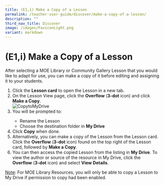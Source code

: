 ```yaml
---
title: (E1,i) Make a Copy of a Lesson
permalink: /teacher-user-guide/discover/make-a-copy-of-a-lesson/
description: ""
third_nav_title: Discover
image: /images/FaviconLight.png
variant: markdown
---
```

<h1>(E1,i) Make a Copy of a Lesson</h1>
<p>After selecting a MOE Library or Community Gallery Lesson that you would like to adapt for use, you can make a copy of it before editing and assigning it to your students.</p>

<ol>
  <li>Click the <strong>Lesson card</strong> to open the Lesson in a new tab.</li>
  <li>On the Lesson View page, click the <strong>Overflow</strong> (<strong>3-dot</strong> icon) and click <strong>Make a Copy</strong>.</li>
<img alt="CopytoMyDrive" src="/images/2Teacher/D_CopytoMyDrive.png">  
  <li>You will be prompted to:</li>
  <ul>
    <li>Rename the Lesson</li>
    <li>Choose the destination folder in <strong>My Drive</strong></li>
  </ul>
  <li>Click <strong>Copy</strong> when done.</li>
  <li>Alternatively, you can make a copy of the Lesson from the Lesson card. Click the <strong>Overflow</strong> (<strong>3-dot</strong> icon) found on the top right of the Lesson card, followed by <strong>Make a Copy</strong>.</li>
  <li>You can then access the copied Lesson from the listing in <strong>My Drive</strong>. To view the author or source of the resource in My Drive, click the <strong>Overflow</strong> (<strong>3-dot</strong> icon) and select <strong>View Details</strong>.</li>
</ol>
<p><u>Note</u>: For MOE Library Resources, you will only be able to copy a Lesson to My Drive if permission to copy had been enabled.</p>